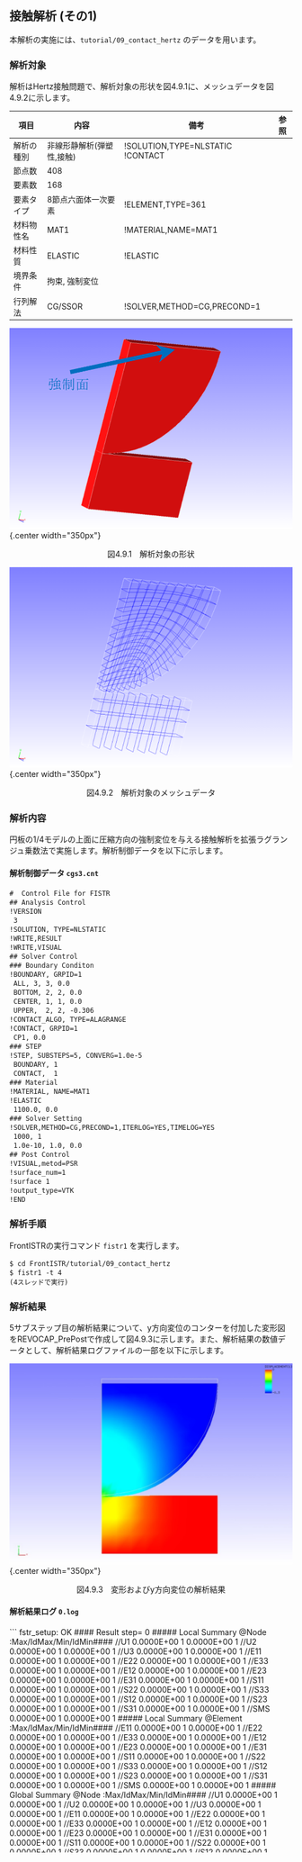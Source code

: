 ## 接触解析 (その1)

本解析の実施には、`tutorial/09_contact_hertz` のデータを用います。

### 解析対象

解析はHertz接触問題で、解析対象の形状を図4.9.1に、メッシュデータを図4.9.2に示します。

 | 項目       | 内容                      | 備考                              | 参照  |
 |------------|---------------------------|-----------------------------------|-------|
 | 解析の種別 | 非線形静解析(弾塑性,接触) | !SOLUTION,TYPE=NLSTATIC  !CONTACT |       |
 | 節点数     | 408                       |                                   |       |
 | 要素数     | 168                       |                                   |       |
 | 要素タイプ | 8節点六面体一次要素       | !ELEMENT,TYPE=361                 |       |
 | 材料物性名 | MAT1                      | !MATERIAL,NAME=MAT1               |       |
 | 材料性質   | ELASTIC                   | !ELASTIC                          |       |
 | 境界条件   | 拘束, 強制変位            |                                   |       |
 | 行列解法   | CG/SSOR                   | !SOLVER,METHOD=CG,PRECOND=1       |       |

![解析対象の形状](./media/tutorial09_01.png){.center width="350px"}
<div style="text-align: center;">
図4.9.1　解析対象の形状
</div>

![解析対象のメッシュデータ](./media/tutorial09_02.png){.center width="350px"}
<div style="text-align: center;">
図4.9.2　解析対象のメッシュデータ
</div>

### 解析内容

円板の1/4モデルの上面に圧縮方向の強制変位を与える接触解析を拡張ラグランジュ乗数法で実施します。解析制御データを以下に示します。

#### 解析制御データ `cgs3.cnt`

```
#  Control File for FISTR
## Analysis Control
!VERSION
 3
!SOLUTION, TYPE=NLSTATIC
!WRITE,RESULT
!WRITE,VISUAL
## Solver Control
### Boundary Conditon
!BOUNDARY, GRPID=1
 ALL, 3, 3, 0.0
 BOTTOM, 2, 2, 0.0
 CENTER, 1, 1, 0.0
 UPPER,  2, 2, -0.306
!CONTACT_ALGO, TYPE=ALAGRANGE
!CONTACT, GRPID=1
 CP1, 0.0
### STEP
!STEP, SUBSTEPS=5, CONVERG=1.0e-5
 BOUNDARY, 1
 CONTACT,  1
### Material
!MATERIAL, NAME=MAT1
!ELASTIC
 1100.0, 0.0
### Solver Setting
!SOLVER,METHOD=CG,PRECOND=1,ITERLOG=YES,TIMELOG=YES
 1000, 1
 1.0e-10, 1.0, 0.0
## Post Control
!VISUAL,metod=PSR
!surface_num=1
!surface 1
!output_type=VTK
!END
```

### 解析手順

FrontISTRの実行コマンド `fistr1` を実行します。

```
$ cd FrontISTR/tutorial/09_contact_hertz
$ fistr1 -t 4
(4スレッドで実行)
```

### 解析結果

5サブステップ目の解析結果について、y方向変位のコンターを付加した変形図をREVOCAP_PrePostで作成して図4.9.3に示します。また、解析結果の数値データとして、解析結果ログファイルの一部を以下に示します。

![変形およびy方向変位の解析結果](./media/tutorial09_03.png){.center width="350px"}
<div style="text-align: center;">
図4.9.3　変形およびy方向変位の解析結果
</div>

#### 解析結果ログ `0.log`


<div style="height: 400px; overflow-y: scroll;">
```
 fstr_setup: OK
#### Result step=     0
 ##### Local Summary @Node    :Max/IdMax/Min/IdMin####
 //U1    0.0000E+00         1  0.0000E+00         1
 //U2    0.0000E+00         1  0.0000E+00         1
 //U3    0.0000E+00         1  0.0000E+00         1
 //E11   0.0000E+00         1  0.0000E+00         1
 //E22   0.0000E+00         1  0.0000E+00         1
 //E33   0.0000E+00         1  0.0000E+00         1
 //E12   0.0000E+00         1  0.0000E+00         1
 //E23   0.0000E+00         1  0.0000E+00         1
 //E31   0.0000E+00         1  0.0000E+00         1
 //S11   0.0000E+00         1  0.0000E+00         1
 //S22   0.0000E+00         1  0.0000E+00         1
 //S33   0.0000E+00         1  0.0000E+00         1
 //S12   0.0000E+00         1  0.0000E+00         1
 //S23   0.0000E+00         1  0.0000E+00         1
 //S31   0.0000E+00         1  0.0000E+00         1
 //SMS   0.0000E+00         1  0.0000E+00         1
 ##### Local Summary @Element :Max/IdMax/Min/IdMin####
 //E11   0.0000E+00         1  0.0000E+00         1
 //E22   0.0000E+00         1  0.0000E+00         1
 //E33   0.0000E+00         1  0.0000E+00         1
 //E12   0.0000E+00         1  0.0000E+00         1
 //E23   0.0000E+00         1  0.0000E+00         1
 //E31   0.0000E+00         1  0.0000E+00         1
 //S11   0.0000E+00         1  0.0000E+00         1
 //S22   0.0000E+00         1  0.0000E+00         1
 //S33   0.0000E+00         1  0.0000E+00         1
 //S12   0.0000E+00         1  0.0000E+00         1
 //S23   0.0000E+00         1  0.0000E+00         1
 //S31   0.0000E+00         1  0.0000E+00         1
 //SMS   0.0000E+00         1  0.0000E+00         1
 ##### Global Summary @Node    :Max/IdMax/Min/IdMin####
 //U1    0.0000E+00         1  0.0000E+00         1
 //U2    0.0000E+00         1  0.0000E+00         1
 //U3    0.0000E+00         1  0.0000E+00         1
 //E11   0.0000E+00         1  0.0000E+00         1
 //E22   0.0000E+00         1  0.0000E+00         1
 //E33   0.0000E+00         1  0.0000E+00         1
 //E12   0.0000E+00         1  0.0000E+00         1
 //E23   0.0000E+00         1  0.0000E+00         1
 //E31   0.0000E+00         1  0.0000E+00         1
 //S11   0.0000E+00         1  0.0000E+00         1
 //S22   0.0000E+00         1  0.0000E+00         1
 //S33   0.0000E+00         1  0.0000E+00         1
 //S12   0.0000E+00         1  0.0000E+00         1
 //S23   0.0000E+00         1  0.0000E+00         1
 //S31   0.0000E+00         1  0.0000E+00         1
 //SMS   0.0000E+00         1  0.0000E+00         1
 ##### Global Summary @Element :Max/IdMax/Min/IdMin####
 //E11   0.0000E+00         1  0.0000E+00         1
 //E22   0.0000E+00         1  0.0000E+00         1
 //E33   0.0000E+00         1  0.0000E+00         1
 //E12   0.0000E+00         1  0.0000E+00         1
 //E23   0.0000E+00         1  0.0000E+00         1
 //E31   0.0000E+00         1  0.0000E+00         1
 //S11   0.0000E+00         1  0.0000E+00         1
 //S22   0.0000E+00         1  0.0000E+00         1
 //S33   0.0000E+00         1  0.0000E+00         1
 //S12   0.0000E+00         1  0.0000E+00         1
 //S23   0.0000E+00         1  0.0000E+00         1
 //S31   0.0000E+00         1  0.0000E+00         1
 //SMS   0.0000E+00         1  0.0000E+00         1

 ...

#### Result step=     5
 ##### Local Summary @Node    :Max/IdMax/Min/IdMin####
 //U1    1.3079E-02        31 -4.1442E-02        54
 //U2    4.9597E-03      1008 -3.0604E-01        69
 //U3    0.0000E+00         1  0.0000E+00         1
 //E11   7.1171E-03      1049 -4.7627E-02         1
 //E22   2.0644E-03      1012 -5.3428E-02        50
 //E33   9.3301E-03        50 -4.0103E-03        54
 //E12   4.3231E-02      1000 -2.7666E-02        54
 //E23   1.3028E-12      1046 -1.2515E-12         2
 //E31   3.5660E-13        48 -2.1028E-12        51
 //S11   7.9455E+00      1049 -4.9987E+01         1
 //S22   2.2819E+00      1012 -5.3282E+01        50
 //S33   1.1359E+01        50 -4.4937E+00        54
 //S12   2.0802E+01      1000 -1.4668E+01        54
 //S23   6.7682E-10      1046 -6.3666E-10         2
 //S31   2.0235E-10        48 -1.1497E-09        51
 //SMS   6.0944E+01      1000  1.0198E-01        69
 ##### Local Summary @Element :Max/IdMax/Min/IdMin####
 //E11   4.6311E-03      1024 -3.5443E-02         8
 //E22   1.7091E-03      1031 -5.4262E-02         8
 //E33   1.5903E-04         7 -1.6631E-05       101
 //E12   1.8590E-02      1009 -2.6073E-02        14
 //E23   1.5204E-13      1000 -4.1521E-13        16
 //E31   1.3902E-13         5 -8.2391E-13         7
 //S11   5.2516E+00      1024 -3.8099E+01         8
 //S22   1.8872E+00      1031 -5.5262E+01         8
 //S33   2.2824E-01         7 -1.8263E-02       101
 //S12   9.8516E+00      1009 -1.3352E+01        14
 //S23   7.8767E-11      1000 -2.1075E-10        16
 //S31   7.7553E-11         5 -4.4780E-10         7
 //SMS   4.9470E+01         8  2.4786E-01      1007
 ##### Global Summary @Node    :Max/IdMax/Min/IdMin####
 //U1    1.3079E-02        31 -4.1442E-02        54
 //U2    4.9597E-03      1008 -3.0604E-01        69
 //U3    0.0000E+00         1  0.0000E+00         1
 //E11   7.1171E-03      1049 -4.7627E-02         1
 //E22   2.0644E-03      1012 -5.3428E-02        50
 //E33   9.3301E-03        50 -4.0103E-03        54
 //E12   4.3231E-02      1000 -2.7666E-02        54
 //E23   1.3028E-12      1046 -1.2515E-12         2
 //E31   3.5660E-13        48 -2.1028E-12        51
 //S11   7.9455E+00      1049 -4.9987E+01         1
 //S22   2.2819E+00      1012 -5.3282E+01        50
 //S33   1.1359E+01        50 -4.4937E+00        54
 //S12   2.0802E+01      1000 -1.4668E+01        54
 //S23   6.7682E-10      1046 -6.3666E-10         2
 //S31   2.0235E-10        48 -1.1497E-09        51
 //SMS   6.0944E+01      1000  1.0198E-01        69
 ##### Global Summary @Element :Max/IdMax/Min/IdMin####
 //E11   4.6311E-03      1024 -3.5443E-02         8
 //E22   1.7091E-03      1031 -5.4262E-02         8
 //E33   1.5903E-04         7 -1.6631E-05       101
 //E12   1.8590E-02      1009 -2.6073E-02        14
 //E23   1.5204E-13      1000 -4.1521E-13        16
 //E31   1.3902E-13         5 -8.2391E-13         7
 //S11   5.2516E+00      1024 -3.8099E+01         8
 //S22   1.8872E+00      1031 -5.5262E+01         8
 //S33   2.2824E-01         7 -1.8263E-02       101
 //S12   9.8516E+00      1009 -1.3352E+01        14
 //S23   7.8767E-11      1000 -2.1075E-10        16
 //S31   7.7553E-11         5 -4.4780E-10         7
 //SMS   4.9470E+01         8  2.4786E-01      1007
```
</div>